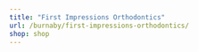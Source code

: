 ```yaml
---
title: "First Impressions Orthodontics"
url: /burnaby/first-impressions-orthodontics/
shop: shop
---
```

